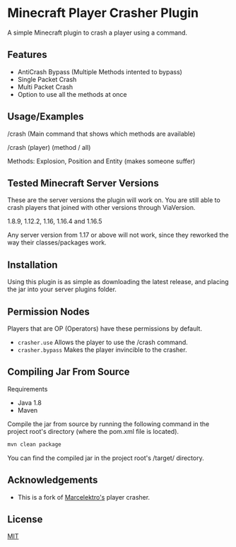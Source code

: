 # Minecraft Player Crasher Plugin

A simple Minecraft plugin to crash a player using a command.

## Features

- AntiCrash Bypass (Multiple Methods intented to bypass)
- Single Packet Crash
- Multi Packet Crash
- Option to use all the methods at once

## Usage/Examples

/crash (Main command that shows which methods are available)

/crash (player) (method / all)

Methods: Explosion, Position and Entity (makes someone suffer)

## Tested Minecraft Server Versions
These are the server versions the plugin will work on. You are still able to crash players that joined with other versions through ViaVersion.

1.8.9, 1.12.2, 1.16, 1.16.4 and 1.16.5 

Any server version from 1.17 or above will not work, since they reworked the way their classes/packages work.

## Installation

Using this plugin is as simple as downloading the latest release, and placing the jar into your server plugins folder.

## Permission Nodes
Players that are OP (Operators) have these permissions by default.

- `crasher.use` Allows the player to use the /crash command.
- `crasher.bypass` Makes the player invincible to the crasher.

## Compiling Jar From Source

Requirements
- Java 1.8
- Maven

Compile the jar from source by running the following command in the project root's directory (where the pom.xml file is located).

```bash
mvn clean package
```
 You can find the compiled jar in the project root's /target/ directory.
    
## Acknowledgements

 - This is a fork of [Marcelektro's](https://github.com/Marcelektro/Minecraft-PlayerCrasher) player crasher.

## License

[MIT](https://choosealicense.com/licenses/mit/)